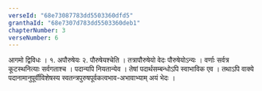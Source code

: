 ```yaml
---
verseId: "68e73087783dd5503360dfd5"
granthaId: "68e7307d783dd5503360deb1"
chapterNumber: 3
verseNumber: 6
---
```


आगमो द्विविधः । १. अपौरुषेयः २. पौरुषेयश्चेति । तत्रापौरुषेयो वेदः पौरुषेयोऽन्यः । वर्णाः सर्वत्र कूटस्थनित्याः सर्वगताश्च । पदान्यपि नियतान्येव । तेषां पदार्थसम्बन्धोऽपि स्वाभाविक एव । तथाऽपि वाक्ये पदानामानुपूर्वीविशेषस्य स्वतन्त्रपुरुषपूर्वकत्वभाव-अभावाभ्याम् अयं भेदः ।
